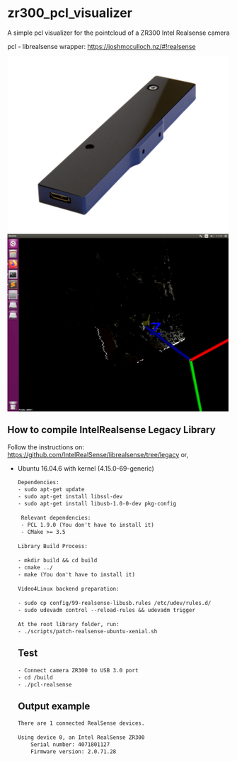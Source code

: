 # zr300_pcl_visualizer
A simple pcl visualizer for the pointcloud of a ZR300 Intel Realsense camera

pcl - librealsense wrapper: https://joshmcculloch.nz/#!realsense

<img src="./zr300.png" align="center" height="400" width="500"><br>
<img src="./example.png" align="center" height="400" width="500"><br>

## How to compile IntelRealsense Legacy Library
Follow the instructions on: https://github.com/IntelRealSense/librealsense/tree/legacy or,

* Ubuntu 16.04.6 with kernel (4.15.0-69-generic)

      Dependencies:
      - sudo apt-get update
      - sudo apt-get install libssl-dev
      - sudo apt-get install libusb-1.0-0-dev pkg-config
      
       Relevant dependencies:
       - PCL 1.9.0 (You don't have to install it)
       - CMake >= 3.5     
      
      Library Build Process:
      
      - mkdir build && cd build
      - cmake ../
      - make (You don't have to install it)
      
      Video4Linux backend preparation:
      
      - sudo cp config/99-realsense-libusb.rules /etc/udev/rules.d/
      - sudo udevadm control --reload-rules && udevadm trigger
      
      At the root library folder, run:
      - ./scripts/patch-realsense-ubuntu-xenial.sh
      
   ## Test
      - Connect camera ZR300 to USB 3.0 port
      - cd /build
      - ./pcl-realsense
      
   ## Output example   
      There are 1 connected RealSense devices.

      Using device 0, an Intel RealSense ZR300
          Serial number: 4071801127
          Firmware version: 2.0.71.28

    

